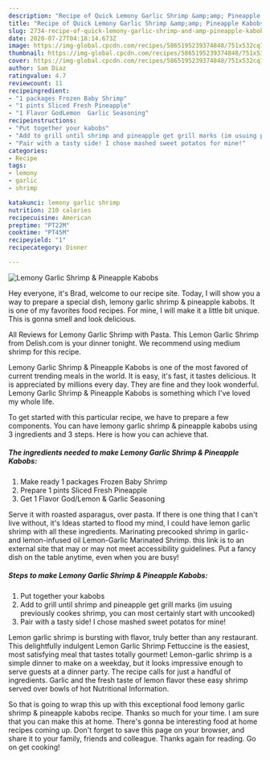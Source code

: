 ```yaml
---
description: "Recipe of Quick Lemony Garlic Shrimp &amp;amp; Pineapple Kabobs"
title: "Recipe of Quick Lemony Garlic Shrimp &amp;amp; Pineapple Kabobs"
slug: 2734-recipe-of-quick-lemony-garlic-shrimp-and-amp-pineapple-kabobs
date: 2020-07-27T04:18:14.673Z
image: https://img-global.cpcdn.com/recipes/5865195239374848/751x532cq70/lemony-garlic-shrimp-pineapple-kabobs-recipe-main-photo.jpg
thumbnail: https://img-global.cpcdn.com/recipes/5865195239374848/751x532cq70/lemony-garlic-shrimp-pineapple-kabobs-recipe-main-photo.jpg
cover: https://img-global.cpcdn.com/recipes/5865195239374848/751x532cq70/lemony-garlic-shrimp-pineapple-kabobs-recipe-main-photo.jpg
author: Sam Diaz
ratingvalue: 4.7
reviewcount: 11
recipeingredient:
- "1 packages Frozen Baby Shrimp"
- "1 pints Sliced Fresh Pineapple"
- "1 Flavor GodLemon  Garlic Seasoning"
recipeinstructions:
- "Put together your kabobs"
- "Add to grill until shrimp and pineapple get grill marks (im usuing previously cookes shrimp, you can most certainly start with uncooked)"
- "Pair with a tasty side! I chose mashed sweet potatos for mine!"
categories:
- Recipe
tags:
- lemony
- garlic
- shrimp

katakunci: lemony garlic shrimp 
nutrition: 210 calories
recipecuisine: American
preptime: "PT22M"
cooktime: "PT45M"
recipeyield: "1"
recipecategory: Dinner

---
```



![Lemony Garlic Shrimp &amp; Pineapple Kabobs](https://img-global.cpcdn.com/recipes/5865195239374848/751x532cq70/lemony-garlic-shrimp-pineapple-kabobs-recipe-main-photo.jpg)

Hey everyone, it's Brad, welcome to our recipe site. Today, I will show you a way to prepare a special dish, lemony garlic shrimp &amp; pineapple kabobs. It is one of my favorites food recipes. For mine, I will make it a little bit unique. This is gonna smell and look delicious.

All Reviews for Lemony Garlic Shrimp with Pasta. This Lemon Garlic Shrimp from Delish.com is your dinner tonight. We recommend using medium shrimp for this recipe.

Lemony Garlic Shrimp &amp; Pineapple Kabobs is one of the most favored of current trending meals in the world. It is easy, it's fast, it tastes delicious. It is appreciated by millions every day. They are fine and they look wonderful. Lemony Garlic Shrimp &amp; Pineapple Kabobs is something which I've loved my whole life.


To get started with this particular recipe, we have to prepare a few components. You can have lemony garlic shrimp &amp; pineapple kabobs using 3 ingredients and 3 steps. Here is how you can achieve that.

<!--inarticleads1-->

##### The ingredients needed to make Lemony Garlic Shrimp &amp; Pineapple Kabobs:

1. Make ready 1 packages Frozen Baby Shrimp
1. Prepare 1 pints Sliced Fresh Pineapple
1. Get 1 Flavor God/Lemon &amp; Garlic Seasoning


Serve it with roasted asparagus, over pasta. If there is one thing that I can&#39;t live without, it&#39;s Ideas started to flood my mind, I could have lemon garlic shrimp with all these ingredients. Marinating precooked shrimp in garlic- and lemon-infused oil Lemon-Garlic Marinated Shrimp. this link is to an external site that may or may not meet accessibility guidelines. Put a fancy dish on the table anytime, even when you are busy! 

<!--inarticleads2-->

##### Steps to make Lemony Garlic Shrimp &amp; Pineapple Kabobs:

1. Put together your kabobs
1. Add to grill until shrimp and pineapple get grill marks (im usuing previously cookes shrimp, you can most certainly start with uncooked)
1. Pair with a tasty side! I chose mashed sweet potatos for mine!


Lemon garlic shrimp is bursting with flavor, truly better than any restaurant. This delightfully indulgent Lemon Garlic Shrimp Fettuccine is the easiest, most satisfying meal that tastes totally gourmet! Lemon-garlic shrimp is a simple dinner to make on a weekday, but it looks impressive enough to serve guests at a dinner party. The recipe calls for just a handful of ingredients. Garlic and the fresh taste of lemon flavor these easy shrimp served over bowls of hot Nutritional Information. 

So that is going to wrap this up with this exceptional food lemony garlic shrimp &amp; pineapple kabobs recipe. Thanks so much for your time. I am sure that you can make this at home. There's gonna be interesting food at home recipes coming up. Don't forget to save this page on your browser, and share it to your family, friends and colleague. Thanks again for reading. Go on get cooking!
